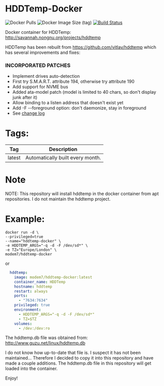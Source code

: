 # HDDTemp-Docker

![Docker Pulls](https://img.shields.io/docker/pulls/modem7/hddtemp-docker) ![Docker Image Size (tag)](https://img.shields.io/docker/image-size/modem7/hddtemp-docker/latest) [![Build Status](https://drone.modem7.com/api/badges/modem7/hddtemp-docker/status.svg)](https://drone.modem7.com/modem7/hddtemp-docker)

Docker container for HDDTemp:
http://savannah.nongnu.org/projects/hddtemp

HDDTemp has been rebuilt from https://github.com/vitlav/hddtemp which has several improvements and fixes:

### INCORPORATED PATCHES
 * Implement drives auto-detection
 * First try S.M.A.R.T. attribute 194, otherwise try attribute 190
 * Add support for NVME bus
 * Added ata-model patch (model is limited to 40 chars, so don't display junk after it)
 * Allow binding to a listen address that doesn't exist yet
 * Add -F --foreground option:  don't daemonize, stay in foreground
 * See [change log](https://github.com/vitlav/hddtemp/blob/master/ChangeLog)

# Tags: 
| Tag | Description |
| :----: | --- |
| latest | Automatically built every month. |

# Note
NOTE: This repository will install hddtemp in the docker container from apt repositories. I do not maintain the hddtemp project.

# Example:
```
docker run -d \
--privileged=true 
--name="hddtemp-docker" \
-e HDDTEMP_ARGS="-q -d -F /dev/sd*" \
-e TZ="Europe/London" \
modem7/hddtemp-docker
```

or

```yaml
  hddtemp:
    image: modem7/hddtemp-docker:latest
    container_name: HDDTemp
    hostname: hddtemp
    restart: always
    ports:
      - "7634:7634"
    privileged: true
    environment:
      - HDDTEMP_ARGS="-q -d -F /dev/sd*"
      - TZ=$TZ
    volumes:
      - /dev:/dev:ro
```



The hddtemp.db file was obtained from:
http://www.guzu.net/linux/hddtemp.db

I do not know how up-to-date that file is. I suspect it has not been maintained...
Therefore I decided to copy it into this repository and have made a couple additions.
The hddtemp.db file in this repository will get loaded into the container.

Enjoy!

